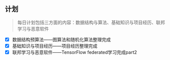 ## 计划

> 每日计划包括三方面的内容：数据结构与算法、基础知识与项目经历、联邦学习与恶意软件

- [x] 数据结构预算法——图算法和随机化算法整理完成
- [x] 基础知识与项目经历——项目经历整理完成
- [x] 联邦学习与恶意软件——TensorFlow federated学习完成part2
